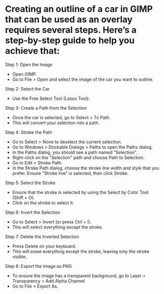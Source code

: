 # Creating an outline of a car in GIMP that can be used as an overlay requires several steps. Here’s a step-by-step guide to help you achieve that:

Step 1: Open the Image
- Open GIMP.
- Go to File > Open and select the image of the car you want to outline.

Step 2: Select the Car
- Use the Free Select Tool (Lasso Tool):

Step 3: Create a Path from the Selection
- Once the car is selected, go to Select > To Path.
- This will convert your selection into a path.

Step 4: Stroke the Path
- Go to Select > None to deselect the current selection.
- Go to Windows > Dockable Dialogs > Paths to open the Paths dialog.
- In the Paths dialog, you should see a path named "Selection".
- Right-click on the "Selection" path and choose Path to Selection.
- Go to Edit > Stroke Path.
- In the Stroke Path dialog, choose the stroke line width and style that you prefer. Ensure "Stroke line" is selected, then click Stroke.

Step 5: Select the Stroke
- Ensure that the stroke is selected by using the Select by Color Tool (Shift + O).
- Click on the stroke to select it.

Step 6: Invert the Selection
- Go to Select > Invert (or press Ctrl + I).
- This will select everything except the stroke.

Step 7: Delete the Inverted Selection
- Press Delete on your keyboard.
- This will erase everything except the stroke, leaving only the stroke visible.

Step 8: Export the Image as PNG
- To ensure the image has a transparent background, go to Layer > Transparency > Add Alpha Channel
- Go to File > Export As.